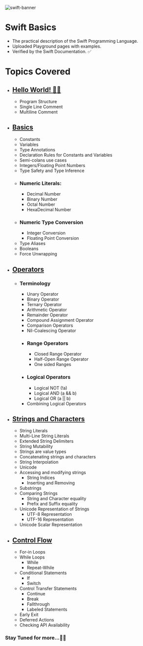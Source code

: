 
![swift-banner](https://github.com/lxmn22nov/Swift/assets/126524753/279bf903-bed3-412e-8875-e728c5b39862)

# Swift Basics

- The practical description of the Swift Programming Language.
- Uploaded Playground pages with examples.
- Verified by the Swift Documentation. ✅

# Topics Covered
- ## [Hello World! 👋🏻](SwiftBasics.playground/Pages/HelloWorld.xcplaygroundpage/Contents.swift)
    - Program Structure
    - Single Line Comment
    - Multiline Comment
- ## [Basics](SwiftBasics.playground/Pages/Basics.xcplaygroundpage/Contents.swift)
    - Constants
    - Variables
    - Type Annotations
    - Declaration Rules for Constants and Variables
    - Semi-colans use cases
    - Integers/Floating Point Numbers
    - Type Safety and Type Inference
    - ### Numeric Literals:
        - Decimal Number
        - Binary Number
        - Octal Number
        - HexaDecimal Number
    - ### Numeric Type Conversion
        - Integer Conversion
        - Floating Point Conversion
    - Type Aliases
    - Booleans
    - Force Unwrapping
- ## [Operators](SwiftBasics.playground/Pages/Operators.xcplaygroundpage/Contents.swift)
    - ### Terminology
        - Unary Operator
        - Binary Operator
        - Ternary Operator
        - Arithmetic Operator
        - Remainder Operator
        - Compound Assignment Operator
        - Comparison Operators
        - Nil-Coalescing Operator
        - ### Range Operators   
            - Closed Range Operator
            - Half-Open Range Operator
            - One sided Ranges
        - ### Logical Operators
            - Logical NOT (!a)
            - Logical AND (a && b)
            - Logical OR (a || b)
        - Combining Logical Operators
- ## [Strings and Characters](SwiftBasics.playground/Pages/StringsAndCharacters.xcplaygroundpage/Contents.swift)
  - String Literals
  - Multi-Line String Literals
  - Extended String Delimiters
  - String Mutability
  - Strings are value types
  - Concatenating strings and characters
  - String Interpolation
  - Unicode
  - Accessing and modifying strings
    - String Indices
    - Inserting and Removing
  - Substrings
  - Comparing Strings
    - String and Character equality
    - Prefix and Suffix equality
  - Unicode Representation of Strings
    - UTF-8 Representation
    - UTF-16 Representation
  - Unicode Scalar Representation
- ## [Control Flow](SwiftBasics.playground/Pages/ControlFlow.xcplaygroundpage/Contents.swift)
  - For-in Loops
  - While Loops
    - While
    - Repeat-While
  - Conditional Statements
    - If
    - Switch
  - Control Transfer Statements
    - Continue
    - Break
    - Fallthrough
    - Labeled Statements
  - Early Exit
  - Deferred Actions
  - Checking API Availability
### Stay Tuned for more...✌🏼
